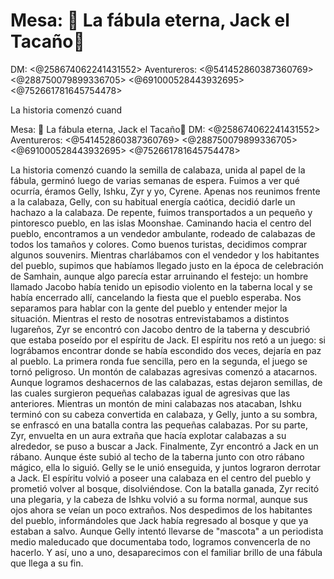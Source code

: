 # Mesa: 🎃 La fábula eterna, Jack el Tacaño🎃 
DM: <@258674062241431552> 
Aventureros: <@541452860387360769> <@288750079899336705> <@691000528443932695> <@752661781645754478> 

La historia comenzó cuand

Mesa: 🎃 La fábula eterna, Jack el Tacaño🎃 
DM: <@258674062241431552> 
Aventureros: <@541452860387360769> <@288750079899336705> <@691000528443932695> <@752661781645754478> 

La historia comenzó cuando la semilla de calabaza, unida al papel de la fábula, germinó luego de varias semanas de espera. Fuimos a ver qué ocurría, éramos Gelly, Ishku, Zyr y yo, Cyrene. Apenas nos reunimos frente a la calabaza, Gelly, con su habitual energía caótica, decidió darle un hachazo a la calabaza. De repente, fuimos transportados a un pequeño y pintoresco pueblo, en las islas Moonshae. Caminando hacia el centro del pueblo, encontramos a un vendedor ambulante, rodeado de calabazas de todos los tamaños y colores. Como buenos turistas, decidimos comprar algunos souvenirs. Mientras charlábamos con el vendedor y los habitantes del pueblo, supimos que habíamos llegado justo en la época de celebración de Samhain, aunque algo parecía estar arruinando el festejo: un hombre llamado Jacobo había tenido un episodio violento en la taberna local y se había encerrado allí, cancelando la fiesta que el pueblo esperaba.
Nos separamos para hablar con la gente del pueblo y entender mejor la situación. Mientras el resto de nosotras entrevistabamos a distintos lugareños, Zyr se encontró con Jacobo dentro de la taberna y descubrió que estaba poseído por el espíritu de Jack. El espíritu nos retó a un juego: si lográbamos encontrar donde se había escondido dos veces, dejaría en paz al pueblo. La primera ronda fue sencilla, pero en la segunda, el juego se tornó peligroso. Un montón de calabazas agresivas comenzó a atacarnos. Aunque logramos deshacernos de las calabazas, estas dejaron semillas, de las cuales surgieron pequeñas calabazas igual de agresivas que las anteriores. Mientras un montón de mini calabazas nos atacaban, Ishku terminó con su cabeza convertida en calabaza, y Gelly, junto a su sombra, se enfrascó en una batalla contra las pequeñas calabazas. Por su parte, Zyr, envuelta en un aura extraña que hacía explotar calabazas a su alrededor, se puso a buscar a Jack.
Finalmente, Zyr encontró a Jack en un rábano. Aunque éste subió al techo de la taberna junto con otro rábano mágico, ella lo siguió. Gelly se le unió enseguida, y juntos lograron derrotar a Jack. El espíritu volvió a poseer una calabaza en el centro del pueblo y prometió volver al bosque, disolviéndose. Con la batalla ganada, Zyr recitó una plegaria, y la cabeza de Ishku volvió a su forma normal, aunque sus ojos ahora se veían un poco extraños. Nos despedimos de los habitantes del pueblo, informándoles que Jack había regresado al bosque y que ya estaban a salvo. Aunque Gelly intentó llevarse de "mascota" a un periodista medio maleducado que documentaba todo, logramos convencerla de no hacerlo. Y así, uno a uno, desaparecimos con el familiar brillo de una fábula que llega a su fin.

